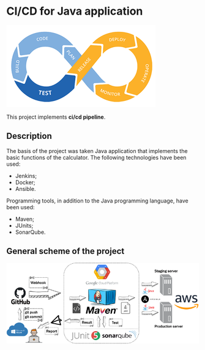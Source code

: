 # CI/CD for Java application

![Logo](images/devops.png)

This project implements **ci/cd pipeline**.

## Description

The basis of the project was taken Java application that implements the basic functions of the calculator. The following technologies have been used:
- Jenkins;
- Docker;
- Ansible.

Programming tools, in addition to the Java programming language, have been used:
- Maven;
- JUnits;
- SonarQube.

## General scheme of the project


![Logo](images/cicd-project.png)

